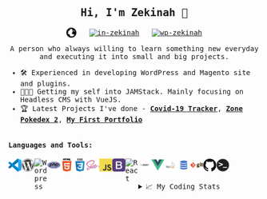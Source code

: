 <samp>
<h2 align="center">Hi, I'm Zekinah 👋</h2>
<p align="center">
<a href="https://www.zekinahlecaros.com/" target="blank"><img align="center" src=https://raw.githubusercontent.com/iconic/open-iconic/master/svg/globe.svg alt="zekinalecaros.com" height="20" width="20" /></a>
&emsp;
<a href="https://ph.linkedin.com/in/zekinah" target="blank"><img align="center" src=https://cdn.jsdelivr.net/npm/simple-icons@3.0.1/icons/linkedin.svg alt="in-zekinah" height="20" width="20" /></a>
  &emsp;
<a href="https://profiles.wordpress.org/zekinah/" target="blank"><img align="center" src=https://cdn.jsdelivr.net/npm/simple-icons@3.0.1/icons/wordpress.svg alt="wp-zekinah" height="20" width="20" /></a>
</p>
<p align="center">
A person who always willing to learn something new everyday and executing it into small and big projects.
</p>

- 🛠 Experienced in developing WordPress and Magento site and plugins.
- 👩🏻‍💻 Getting my self into JAMStack. Mainly focusing on Headless CMS with VueJS.
- 🏆 Latest Projects I've done - **[Covid-19 Tracker](https://github.com/zekinah/pandemiccovid-19)**, **[Zone Pokedex 2](https://github.com/zekinah/zone-pokedex2)**, **[My First Portfolio](https://github.com/zekinah/iamzekinah)** 
<br><br>

#### Languages and Tools:

<img align="left" alt="Visual Studio Code" width="26px" src="https://raw.githubusercontent.com/github/explore/80688e429a7d4ef2fca1e82350fe8e3517d3494d/topics/visual-studio-code/visual-studio-code.png" />
<img align="left" alt="Wordpress" width="26px" src="https://raw.githubusercontent.com/github/explore/80688e429a7d4ef2fca1e82350fe8e3517d3494d/topics/wordpress/wordpress.png" />
<img align="left" alt="Wordpress" width="26px" src="https://avatars.githubusercontent.com/u/168457?s=26" />
<img align="left" alt="PHP" width="26px" src="https://raw.githubusercontent.com/github/explore/80688e429a7d4ef2fca1e82350fe8e3517d3494d/topics/php/php.png" />
<img align="left" alt="HTML5" width="26px" src="https://raw.githubusercontent.com/github/explore/80688e429a7d4ef2fca1e82350fe8e3517d3494d/topics/html/html.png" />
<img align="left" alt="CSS3" width="26px" src="https://raw.githubusercontent.com/github/explore/80688e429a7d4ef2fca1e82350fe8e3517d3494d/topics/css/css.png" />
<img align="left" alt="Sass" width="26px" src="https://raw.githubusercontent.com/github/explore/80688e429a7d4ef2fca1e82350fe8e3517d3494d/topics/sass/sass.png" />
<img align="left" alt="JavaScript" width="26px" src="https://raw.githubusercontent.com/github/explore/80688e429a7d4ef2fca1e82350fe8e3517d3494d/topics/javascript/javascript.png" />
<img align="left" alt="React" width="26px" src="https://raw.githubusercontent.com/github/explore/80688e429a7d4ef2fca1e82350fe8e3517d3494d/topics/bootstrap/bootstrap.png" />
<img align="left" alt="React" width="26px" src="https://avatars.githubusercontent.com/u/22138497?s=26" />
<img align="left" alt="JavaScript" width="26px" src="https://raw.githubusercontent.com/github/explore/80688e429a7d4ef2fca1e82350fe8e3517d3494d/topics/jquery/jquery.png" />
<img align="left" alt="React" width="26px" src="https://raw.githubusercontent.com/github/explore/80688e429a7d4ef2fca1e82350fe8e3517d3494d/topics/vue/vue.png" />
<img align="left" alt="MySQL" width="26px" src="https://raw.githubusercontent.com/github/explore/80688e429a7d4ef2fca1e82350fe8e3517d3494d/topics/mysql/mysql.png" />
<img align="left" alt="SQL" width="26px" src="https://raw.githubusercontent.com/github/explore/80688e429a7d4ef2fca1e82350fe8e3517d3494d/topics/sql/sql.png" />
<img align="left" alt="Git" width="26px" src="https://raw.githubusercontent.com/github/explore/80688e429a7d4ef2fca1e82350fe8e3517d3494d/topics/git/git.png" />
<img align="left" alt="GitHub" width="26px" src="https://raw.githubusercontent.com/github/explore/78df643247d429f6cc873026c0622819ad797942/topics/github/github.png" />
<img align="left" alt="Terminal" width="26px" src="https://raw.githubusercontent.com/github/explore/80688e429a7d4ef2fca1e82350fe8e3517d3494d/topics/terminal/terminal.png" />


<br><br>

<details>
    <summary>📈 My Coding Stats</summary>

<!--START_SECTION:waka-->
![Code Time](http://img.shields.io/badge/Code%20Time-2%2C760%20hrs%204%20mins-blue)

**🐱 My GitHub Data** 

> 📦 162.2 kB Used in GitHub's Storage 
 > 
> 🏆 0 Contributions in the Year 2023
 > 
> 🚫 Not Opted to Hire
 > 
> 📜 30 Public Repositories 
 > 
> 🔑 32 Private Repositories 
 > 
**I'm a Night 🦉** 

```text
🌞 Morning                378 commits         ██░░░░░░░░░░░░░░░░░░░░░░░   07.02 % 
🌆 Daytime                1709 commits        ████████░░░░░░░░░░░░░░░░░   31.75 % 
🌃 Evening                2303 commits        ███████████░░░░░░░░░░░░░░   42.78 % 
🌙 Night                  993 commits         █████░░░░░░░░░░░░░░░░░░░░   18.45 % 
```
📅 **I'm Most Productive on Sunday** 

```text
Monday                   630 commits         ███░░░░░░░░░░░░░░░░░░░░░░   11.70 % 
Tuesday                  547 commits         ███░░░░░░░░░░░░░░░░░░░░░░   10.16 % 
Wednesday                668 commits         ███░░░░░░░░░░░░░░░░░░░░░░   12.41 % 
Thursday                 582 commits         ███░░░░░░░░░░░░░░░░░░░░░░   10.81 % 
Friday                   822 commits         ████░░░░░░░░░░░░░░░░░░░░░   15.27 % 
Saturday                 1019 commits        █████░░░░░░░░░░░░░░░░░░░░   18.93 % 
Sunday                   1115 commits        █████░░░░░░░░░░░░░░░░░░░░   20.71 % 
```


📊 **This Week I Spent My Time On** 

```text
💬 Programming Languages: 
PHP                      17 hrs 34 mins      ████████████████░░░░░░░░░   64.88 % 
JavaScript               7 hrs 12 mins       ███████░░░░░░░░░░░░░░░░░░   26.62 % 
CSS                      1 hr 58 mins        ██░░░░░░░░░░░░░░░░░░░░░░░   07.28 % 
Other                    13 mins             ░░░░░░░░░░░░░░░░░░░░░░░░░   00.82 % 
XML                      3 mins              ░░░░░░░░░░░░░░░░░░░░░░░░░   00.25 % 
```

**I Mostly Code in PHP** 

```text
PHP                      33 repos            ███████████████░░░░░░░░░░   60.00 % 
CSS                      7 repos             ███░░░░░░░░░░░░░░░░░░░░░░   12.73 % 
JavaScript               6 repos             ███░░░░░░░░░░░░░░░░░░░░░░   10.91 % 
HTML                     5 repos             ██░░░░░░░░░░░░░░░░░░░░░░░   09.09 % 
Vue                      4 repos             ██░░░░░░░░░░░░░░░░░░░░░░░   07.27 % 
```




 Last Updated on 24/03/2023 07:11:59 UTC
<!--END_SECTION:waka-->
</details>
</samp>
